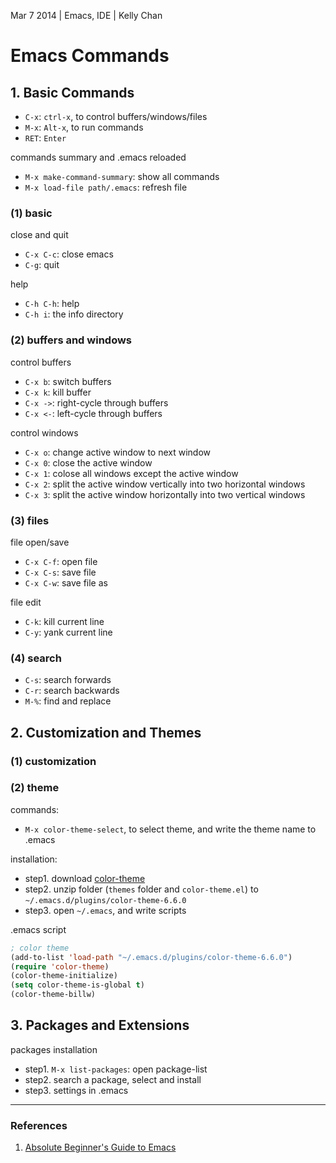 Mar 7 2014 | Emacs, IDE | Kelly Chan
# Emacs Commands

## 1. Basic Commands

- `C-x`: `ctrl-x`, to control buffers/windows/files
- `M-x`: `Alt-x`, to run commands
- `RET`: `Enter`

commands summary and .emacs reloaded
- `M-x make-command-summary`: show all commands
- `M-x load-file path/.emacs`: refresh file

### (1) basic

close and quit
- `C-x C-c`: close emacs
- `C-g`: quit

help
- `C-h C-h`: help
- `C-h i`: the info directory

### (2) buffers and windows

control buffers
- `C-x b`: switch buffers
- `C-x k`: kill buffer
- `C-x ->`: right-cycle through buffers
- `C-x <-`: left-cycle through buffers

control windows
- `C-x o`: change active window to next window
- `C-x 0`: close the active window
- `C-x 1`: colose all windows except the active window
- `C-x 2`: split the active window vertically into two horizontal windows
- `C-x 3`: split the active window horizontally into two vertical windows

### (3) files

file open/save
- `C-x C-f`: open file
- `C-x C-s`: save file
- `C-x C-w`: save file as

file edit
- `C-k`: kill current line
- `C-y`: yank current line

### (4) search

- `C-s`: search forwards
- `C-r`: search backwards
- `M-%`: find and replace


## 2. Customization and Themes

### (1) customization

### (2) theme

commands: 
- `M-x color-theme-select`, to select theme, and write the theme name to .emacs  

installation:
- step1. download [color-theme](http://download.savannah.gnu.org/releases/color-theme/)
- step2. unzip folder (`themes` folder and `color-theme.el`) to `~/.emacs.d/plugins/color-theme-6.6.0`
- step3. open `~/.emacs`, and write scripts

.emacs script
```lisp
; color theme
(add-to-list 'load-path "~/.emacs.d/plugins/color-theme-6.6.0")
(require 'color-theme)
(color-theme-initialize)  
(setq color-theme-is-global t)
(color-theme-billw)
```

## 3. Packages and Extensions

packages installation
- step1. `M-x list-packages`: open package-list
- step2. search a package, select and install
- step3. settings in .emacs


---
### References
1. [Absolute Beginner's Guide to Emacs](http://www.jesshamrick.com/2012/09/10/absolute-beginners-guide-to-emacs/)
